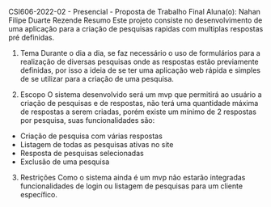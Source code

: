 CSI606-2022-02 - Presencial - Proposta de Trabalho Final
Aluna(o): Nahan Filipe Duarte Rezende
Resumo
Este projeto consiste no desenvolvimento de uma aplicação para a criação de pesquisas rapidas com multiplas respostas pré definidas.

1. Tema
Durante o dia a dia, se faz necessário o uso de formulários para a realização de diversas pesquisas onde as respostas estão previamente definidas, por isso a ideia de se ter uma aplicação web rápida e simples de se utilizar para a criação de uma pesquisa.

2. Escopo
O sistema desenvolvido será um mvp que permitirá ao usuário a criação de pesquisas e de respostas, não terá uma quantidade máxima de respostas a serem criadas, porém existe um mínimo de 2 respostas por pesquisa, suas funcionalidades são:

- Criação de pesquisa com várias respostas
- Listagem de todas as pesquisas ativas no site
- Resposta de pesquisas selecionadas
- Exclusão de uma pesquisa

3. Restrições
Como o sistema ainda é um mvp não estarão integradas funcionalidades de login ou listagem de pesquisas para um cliente específico.